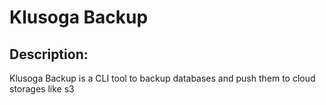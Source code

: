 # Klusoga Backup

## Description:
Klusoga Backup is a CLI tool to backup databases and push them to cloud storages like s3